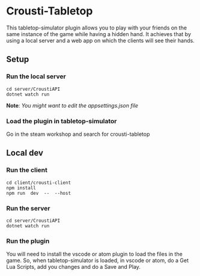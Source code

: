 # Crousti-Tabletop
This tabletop-simulator plugin allows you to play with your friends on the same instance of the game while having a hidden hand.  It achieves that by using a local server and a web app on which the clients will see their hands.

## Setup

### Run the local server

    cd server/CroustiAPI
    dotnet watch run

**Note**: *You might want to edit the appsettings.json file*

### Load the plugin in tabletop-simulator

Go in the steam workshop and search for crousti-tabletop


## Local dev

### Run the client

    cd client/crousti-client
    npm install
    npm run  dev  --  --host

### Run the server

    cd server/CroustiAPI
    dotnet watch run

### Run the plugin
You will need to install the vscode or atom plugin to load the files in the game.  So, when tabletop-simulator is loaded, in vscode or atom, do a Get Lua Scripts, add you changes and do a Save and Play.
